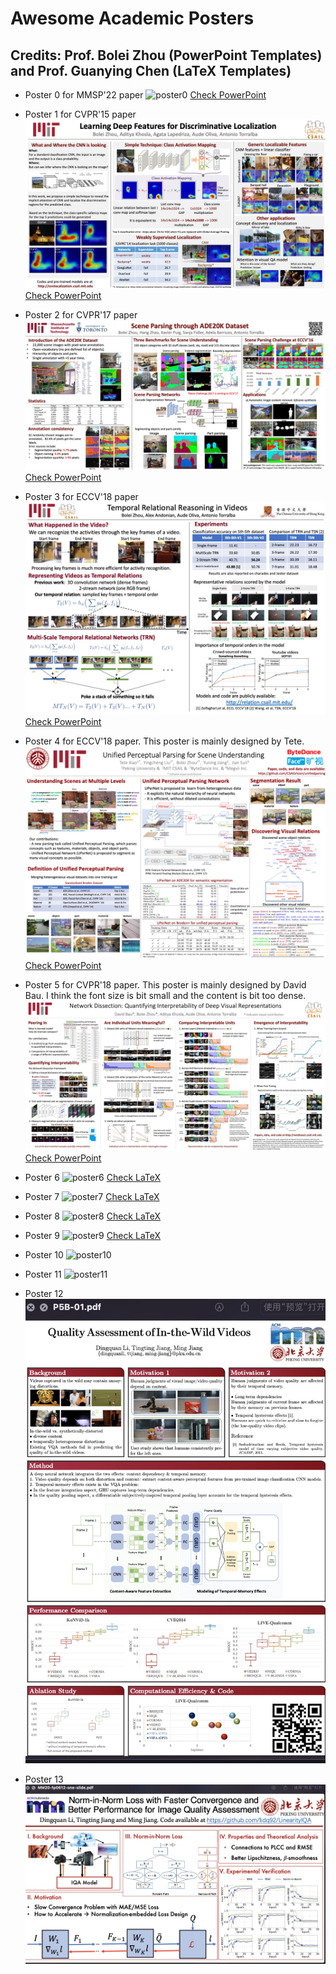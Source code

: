 # Awesome Academic Posters
## Credits: Prof. Bolei Zhou (PowerPoint Templates) and Prof. Guanying Chen (LaTeX Templates)

* Poster 0 for MMSP'22 paper
![poster0](https://user-images.githubusercontent.com/31528604/198813122-c23a9224-2d92-446e-af4d-1656c5797918.png)
[Check PowerPoint](NLNet_Poster_PowerPoint/NLNet_Poster.pptx?raw=true)

* Poster 1 for CVPR'15 paper
![poster1](poster_cvpr15_CAM_PowerPoint/poster_cvpr15_CAM.jpg)
[Check PowerPoint](poster_cvpr15_CAM_PowerPoint/poster_cvpr15_CAM.pptx?raw=true)

* Poster 2 for CVPR'17 paper
![poster2](poster_cvpr17_ade20k_PowerPoint/poster_cvpr17_ade20k.jpg)
[Check PowerPoint](poster_cvpr17_ade20k_PowerPoint/poster_cvpr17_ade20k.pptx?raw=true)

* Poster 3 for ECCV'18 paper
![poster3](poster_eccv18_trn_PowerPoint/poster_eccv18_trn.jpg)
[Check PowerPoint](poster_eccv18_trn_PowerPoint/poster_eccv18_trn.pptx?raw=true)

* Poster 4 for ECCV'18 paper. This poster is mainly designed by Tete. 
![poster4](poster_eccv18_upernet_PowerPoint/poster_eccv18_upernet.jpg)
[Check PowerPoint](poster_eccv18_upernet_PowerPoint/poster_eccv18_upernet.pptx?raw=true)

* Poster 5 for CVPR'18 paper. This poster is mainly designed by David Bau. I think the font size is bit small and the content is bit too dense.
![poster5](poster_cvpr18_netdissect_PowerPoint/poster_cvpr18_netdissect.jpg)
[Check PowerPoint](poster_cvpr18_netdissect_PowerPoint/poster_cvpr18_netdissect.pptx)

* Poster 6
![poster6](https://user-images.githubusercontent.com/31528604/198813172-b43ffd64-a57a-437a-9a99-4922b0645fbb.png)
[Check LaTeX](https://github.com/SuperBruceJia/Poster_Template/tree/main/DeepHDRVideo_Poster_LaTeX)

* Poster 7
![poster7](https://user-images.githubusercontent.com/31528604/198813248-54daca74-0130-4d98-9a3c-adfc2d829db8.png)
[Check LaTeX](https://github.com/SuperBruceJia/Poster_Template/tree/main/PS-FCN_Poster_LaTeX)

* Poster 8
![poster8](https://user-images.githubusercontent.com/31528604/198813267-fc477b51-f971-44d3-bf86-692965d01cc1.png)
[Check LaTeX](https://github.com/SuperBruceJia/Poster_Template/tree/main/SDPS-Net_Poster_LaTeX)

* Poster 9
![poster9](https://user-images.githubusercontent.com/31528604/198813294-1bf30b66-fcbd-4e0b-9851-6a1b3086773c.png)
[Check LaTeX](https://github.com/SuperBruceJia/Poster_Template/tree/main/TOM-Net_Poster_LaTeX)

* Poster 10
![poster10](Others/Poster_10.png)

* Poster 11
![poster11](Others/Poster_11.png)

* Poster 12
![poster12](Others/Poster_12.jpeg)

* Poster 13
![poster13](Others/Poster_13.jpeg)
